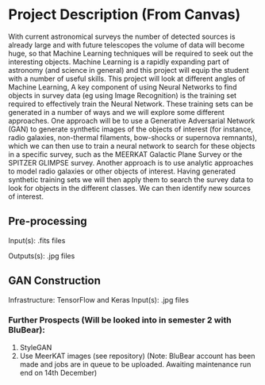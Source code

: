 # Project Description (From Canvas)

With current astronomical surveys the number of detected sources is already large and with future telescopes the volume of data will become huge, 
so that Machine Learning techniques will be required to seek out the interesting objects. Machine Learning is a rapidly expanding part of astronomy (and science 
in general) and this project will equip the student with a number of useful skills. This project will look at different angles of Machine Learning, A key
component of using Neural Networks to find objects in survey data (eg using Image Recognition) is the training set required to effectively train the Neural Network. 
These training sets can be generated in a number of ways and we will explore some different approaches. One approach will be to use a Generative Adversarial
Network (GAN) to generate synthetic images of the objects of interest (for instance, radio galaxies, non-thermal filaments, bow-shocks or  supernova remnants), 
which we can then use to train a neural network to search for these objects in a specific survey, such as the MEERKAT Galactic Plane Survey or the SPITZER GLIMPSE
survey. Another approach is to use analytic approaches to model radio galaxies or other objects of interest. Having generated synthetic training sets we will then apply 
them to search the survey data to look for objects in the different classes. We can then identify new sources of interest.



## Pre-processing
Input(s):
.fits files

Outputs(s):
.jpg files



## GAN Construction
Infrastructure: TensorFlow and Keras
Input(s):
.jpg files

### Further Prospects (Will be looked into in semester 2 with BluBear):
1. StyleGAN
2. Use MeerKAT images (see repository)
(Note: BluBear account has been made and jobs are in queue to be uploaded. Awaiting maintenance run end on 14th December)
